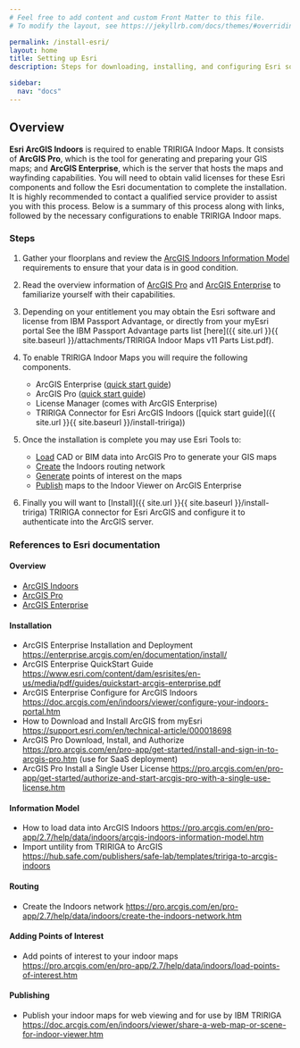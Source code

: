 ```yaml
---
# Feel free to add content and custom Front Matter to this file.
# To modify the layout, see https://jekyllrb.com/docs/themes/#overriding-theme-defaults

permalink: /install-esri/
layout: home
title: Setting up Esri
description: Steps for downloading, installing, and configuring Esri software to generated maps for TRIRIGA.

sidebar:
  nav: "docs"
---
```


## Overview

**Esri ArcGIS Indoors** is required to enable TRIRIGA Indoor Maps. It consists of **ArcGIS Pro**, which is the tool for generating and preparing your GIS maps; and **ArcGIS Enterprise**, which is the server that hosts the maps and wayfinding capabilities. You will need to obtain valid licenses for these Esri components and follow the Esri documentation to complete the installation. It is highly recommended to contact a qualified service provider to assist you with this process. Below is a summary of this process along with links, followed by the necessary configurations to enable TRIRIGA Indoor maps. 

### Steps

1. Gather your floorplans and review the [ArcGIS Indoors Information Model](https://pro.arcgis.com/en/pro-app/2.7/help/data/indoors/arcgis-indoors-information-model.htm) requirements to ensure that your data is in good condition.
1. Read the overview information of [ArcGIS Pro](https://www.esri.com/en-us/arcgis/products/arcgis-pro/overview) and [ArcGIS Enterprise](https://www.esri.com/en-us/arcgis/products/arcgis-enterprise/overview) to familiarize yourself with their capabilities.
1. Depending on your entitlement you may obtain the Esri software and license from IBM Passport Advantage, or directly from your myEsri portal
 See the IBM Passport Advantage parts list [here]({{ site.url }}{{ site.baseurl }}/attachments/TRIRIGA Indoor Maps v11 Parts List.pdf).
1. To enable TRIRIGA Indoor Maps you will require the following components. 
    - ArcGIS Enterprise ([quick start guide](https://links.esri.com/ArcGISPro/2.7/quick_start_guide))
    - ArcGIS Pro ([quick start guide](https://links.esri.com/ArcGISPro/2.7/quick_start_guide))
    - License Manager (comes with ArcGIS Enterprise)
    - TRIRIGA Connector for Esri ArcGIS Indoors ([quick start guide]({{ site.url }}{{ site.baseurl }}/install-tririga))
1. Once the installation is complete you may use Esri Tools to:
   * [Load](https://pro.arcgis.com/en/pro-app/2.7/help/data/indoors/data-creation-workflow.htm) CAD or BIM data into ArcGIS Pro to generate your GIS maps
   * [Create](https://pro.arcgis.com/en/pro-app/2.7/help/data/indoors/create-the-indoors-network.htm)  the Indoors routing network
   * [Generate](https://pro.arcgis.com/en/pro-app/2.7/help/data/indoors/load-points-of-interest.htm) points of interest on the maps
   * [Publish](https://doc.arcgis.com/en/indoors/viewer/share-a-web-map-or-scene-for-indoor-viewer.htm) maps to the Indoor Viewer on ArcGIS Enterprise
   
1. Finally you will want to [Install]({{ site.url }}{{ site.baseurl }}/install-tririga) TRIRIGA connector for Esri ArcGIS and configure it to authenticate into the ArcGIS server.


### References to Esri documentation

#### Overview
- [ArcGIS Indoors](https://www.esri.com/en-us/arcgis/products/arcgis-indoors/overview) 
- [ArcGIS Pro](https://www.esri.com/en-us/arcgis/products/arcgis-pro/overview)
- [ArcGIS Enterprise](https://www.esri.com/en-us/arcgis/products/arcgis-enterprise/overview)
 
#### Installation
- ArcGIS Enterprise Installation and Deployment
  <https://enterprise.arcgis.com/en/documentation/install/>
- ArcGIS Enterprise QuickStart Guide
  <https://www.esri.com/content/dam/esrisites/en-us/media/pdf/guides/quickstart-arcgis-enterprise.pdf>
- ArcGIS Enterprise Configure for ArcGIS Indoors
  <https://doc.arcgis.com/en/indoors/viewer/configure-your-indoors-portal.htm>
- How to Download and Install ArcGIS from myEsri
  <https://support.esri.com/en/technical-article/000018698>
- ArcGIS Pro Download, Install, and Authorize
  <https://pro.arcgis.com/en/pro-app/get-started/install-and-sign-in-to-arcgis-pro.htm>
  (use for SaaS deployment)
- ArcGIS Pro Install a Single User License
  <https://pro.arcgis.com/en/pro-app/get-started/authorize-and-start-arcgis-pro-with-a-single-use-license.htm>

#### Information Model 
 -  How to load data into ArcGIS Indoors <https://pro.arcgis.com/en/pro-app/2.7/help/data/indoors/arcgis-indoors-information-model.htm>
- Import untility from TRIRIGA to ArcGIS <https://hub.safe.com/publishers/safe-lab/templates/tririga-to-arcgis-indoors>

#### Routing
- Create the Indoors network <https://pro.arcgis.com/en/pro-app/2.7/help/data/indoors/create-the-indoors-network.htm>

#### Adding Points of Interest
- Add  points of interest to your indoor maps <https://pro.arcgis.com/en/pro-app/2.7/help/data/indoors/load-points-of-interest.htm>

#### Publishing
- Publish your indoor maps for web viewing and for use by IBM TRIRIGA <https://doc.arcgis.com/en/indoors/viewer/share-a-web-map-or-scene-for-indoor-viewer.htm>